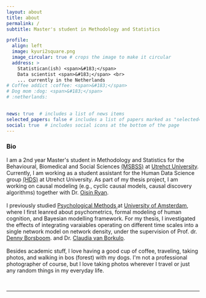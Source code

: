 ```yaml
---
layout: about
title: about
permalink: /
subtitle: Master's student in Methodology and Statistics 

profile:
  align: left
  image: kyuri2square.png
  image_circular: true # crops the image to make it circular
  address: >
    Statistican(ish) <span>&#183;</span>
    Data scientist <span>&#183;</span> <br>
    ... currently in the Netherlands 
# Coffee addict :coffee: <span>&#183;</span>
# Dog mom :dog: <span>&#183;</span>
# :netherlands: 
  

news: true  # includes a list of news items
selected_papers: false # includes a list of papers marked as "selected={true}"
social: true  # includes social icons at the bottom of the page
---
```


<!-- <p class = "subtitle">Master's student in Methodology and Statistics</p> -->

<p class = bio> 
<h3>Bio</h3>
I am a 2nd year Master's student in Methodology and Statistics for the Behavioural, Biomedical and Social Sciences <a href='https://www.uu.nl/masters/en/methodology-and-statistics-behavioural-biomedical-and-social-sciences'>(MSBSS)</a> at <a href='https://www.uu.nl'>Utrehct University</a>.
Currently, I am working as a student assistant for the Human Data Science group <a href='https://hds.sites.uu.nl/'>(HDS)</a> at Utrehct University. As part of my thesis project, I am working on causal modeling (e.g., cyclic causal models, causal discovery algorithms) together with Dr. <a href='https://oisinryan.org/'>Oisín Ryan</a>.
<br>
<br>
I previously studied <a href = "https://psyres.uva.nl/content/research-groups/programme-group-psychological-methods/programme-group-psychological-methods.html?cb">Psychological Methods </a> at <a href = "https://www.uva.nl/en">University of Amsterdam</a>, where I first leanred about psychometrics, formal modeling of human cognition, and Bayesian modelling framework. For my thesis, I investigated the effects of integrating varaiables operating on different time scales into a single network model on network density, under the supervision of Prof. dr. <a href='https://dennyborsboom.com/'>Denny Borsboom</a>. and Dr. <a href='https://cvborkulo.com/'>Claudia van Borkulo</a>.
<br>
<br>
Besides academic stuff, I love having a good cup of coffee, traveling, taking photos, and walking in bos (forest) with my dogs. I'm not a professional photographer of course, but I love taking photos wherever I travel or just any random things in my everyday life. 
</p>
<br>
<hr>



<!-- Put your address / P.O. box / other info right below your picture. You can also disable any these elements by editing `profile` property of the YAML header of your `_pages/about.md`. Edit `_bibliography/papers.bib` and Jekyll will render your [publications page](/al-folio/publications/) automatically.

Link to your social media connections, too. This theme is set up to use [Font Awesome icons](http://fortawesome.github.io/Font-Awesome/) and [Academicons](https://jpswalsh.github.io/academicons/), like the ones below. Add your Facebook, Twitter, LinkedIn, Google Scholar, or just disable all of them. -->
